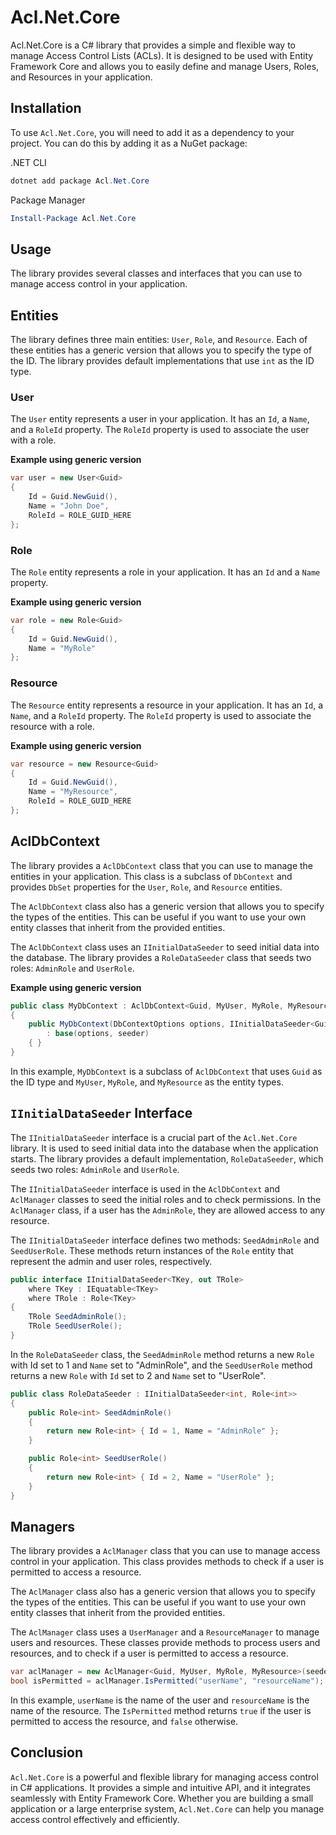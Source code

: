 # Acl.Net.Core

Acl.Net.Core is a C# library that provides a simple and flexible way to manage Access Control Lists (ACLs). It is designed to be used with Entity Framework Core and allows you to easily define and manage Users, Roles, and Resources in your application.

## Installation

To use `Acl.Net.Core`, you will need to add it as a dependency to your project.
You can do this by adding it as a NuGet package:

.NET CLI
```powershell
dotnet add package Acl.Net.Core
```

Package Manager
```powershell
Install-Package Acl.Net.Core
```

## Usage

The library provides several classes and interfaces that you can use to manage access control in your application.

## Entities
The library defines three main entities: `User`, `Role`, and `Resource`.
Each of these entities has a generic version that allows you to specify the type of the ID.
The library provides default implementations that use `int` as the ID type.

### User
The `User` entity represents a user in your application.
It has an `Id`, a `Name`, and a `RoleId` property.
The `RoleId` property is used to associate the user with a role.

**Example using generic version**
```csharp
var user = new User<Guid>
{
    Id = Guid.NewGuid(),
    Name = "John Doe",
    RoleId = ROLE_GUID_HERE
};
```

### Role
The `Role` entity represents a role in your application.
It has an `Id` and a `Name` property.

**Example using generic version**
```csharp
var role = new Role<Guid>
{
    Id = Guid.NewGuid(),
    Name = "MyRole"
};
```

### Resource
The `Resource` entity represents a resource in your application.
It has an `Id`, a `Name`, and a `RoleId` property.
The `RoleId` property is used to associate the resource with a role.

**Example using generic version**
```csharp
var resource = new Resource<Guid>
{
    Id = Guid.NewGuid(),
    Name = "MyResource",
    RoleId = ROLE_GUID_HERE
};
```

## AclDbContext

The library provides a `AclDbContext` class that you can use to manage the entities in your application.
This class is a subclass of `DbContext` and provides `DbSet` properties for the `User`, `Role`, and `Resource` entities.

The `AclDbContext` class also has a generic version that allows you to specify the types of the entities.
This can be useful if you want to use your own entity classes that inherit from the provided entities.

The `AclDbContext` class uses an `IInitialDataSeeder` to seed initial data into the database.
The library provides a `RoleDataSeeder` class that seeds two roles: `AdminRole` and `UserRole`.

**Example using generic version**
```csharp
public class MyDbContext : AclDbContext<Guid, MyUser, MyRole, MyResource>
{
    public MyDbContext(DbContextOptions options, IInitialDataSeeder<Guid, MyRole> seeder)
        : base(options, seeder)
    { }
}
```

In this example, `MyDbContext` is a subclass of `AclDbContext` that uses `Guid` as the ID type and `MyUser`, `MyRole`, and `MyResource` as the entity types.

## `IInitialDataSeeder` Interface

The `IInitialDataSeeder` interface is a crucial part of the `Acl.Net.Core` library.
It is used to seed initial data into the database when the application starts.
The library provides a default implementation, `RoleDataSeeder`, which seeds two roles: `AdminRole` and `UserRole`.

The `IInitialDataSeeder` interface is used in the `AclDbContext` and `AclManager` classes to seed the initial roles and to check permissions.
In the `AclManager` class, if a user has the `AdminRole`, they are allowed access to any resource.

The `IInitialDataSeeder` interface defines two methods: `SeedAdminRole` and `SeedUserRole`.
These methods return instances of the `Role` entity that represent the admin and user roles, respectively.

```csharp
public interface IInitialDataSeeder<TKey, out TRole>
    where TKey : IEquatable<TKey>
    where TRole : Role<TKey>
{
    TRole SeedAdminRole();
    TRole SeedUserRole();
}
```

In the `RoleDataSeeder` class, the `SeedAdminRole` method returns a new `Role` with Id set to 1 and `Name` set to "AdminRole",
and the `SeedUserRole` method returns a new `Role` with `Id` set to 2 and `Name` set to "UserRole".

```csharp
public class RoleDataSeeder : IInitialDataSeeder<int, Role<int>>
{
    public Role<int> SeedAdminRole()
    {
        return new Role<int> { Id = 1, Name = "AdminRole" };
    }

    public Role<int> SeedUserRole()
    {
        return new Role<int> { Id = 2, Name = "UserRole" };
    }
}
```

## Managers

The library provides a `AclManager` class that you can use to manage access control in your application.
This class provides methods to check if a user is permitted to access a resource.

The `AclManager` class also has a generic version that allows you to specify the types of the entities.
This can be useful if you want to use your own entity classes that inherit from the provided entities.

The `AclManager` class uses a `UserManager` and a `ResourceManager` to manage users and resources.
These classes provide methods to process users and resources, and to check if a user is permitted to access a resource.

```csharp
var aclManager = new AclManager<Guid, MyUser, MyRole, MyResource>(seeder, userManager, resourceManager);
bool isPermitted = aclManager.IsPermitted("userName", "resourceName");
```

In this example, `userName` is the name of the user and `resourceName` is the name of the resource.
The `IsPermitted` method returns `true` if the user is permitted to access the resource, and `false` otherwise.

## Conclusion

`Acl.Net.Core` is a powerful and flexible library for managing access control in C# applications.
It provides a simple and intuitive API, and it integrates seamlessly with Entity Framework Core.
Whether you are building a small application or a large enterprise system, `Acl.Net.Core` can help you manage access control effectively and efficiently.
